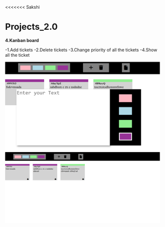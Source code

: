 <<<<<<< Sakshi
# Projects_2.0

**4.Kanban board**

-1.Add tickets
-2.Delete tickets
-3.Change priority of all the tickets
-4.Show all the ticket

![alt text](<Screenshot 2024-11-06 114939.png>)
![alt text](<Screenshot 2024-11-06 114746.png>)

